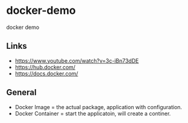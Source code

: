 # docker-demo
docker demo

## Links
- https://www.youtube.com/watch?v=3c-iBn73dDE
- https://hub.docker.com/
- https://docs.docker.com/


## General
* Docker Image = the actual package, application with configuration.
* Docker Container = start the applicatoin, will create a continer.


